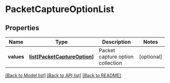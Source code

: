 # PacketCaptureOptionList

## Properties
Name | Type | Description | Notes
------------ | ------------- | ------------- | -------------
**values** | [**list[PacketCaptureOption]**](PacketCaptureOption.md) | Packet capture option collection | [optional] 

[[Back to Model list]](../README.md#documentation-for-models) [[Back to API list]](../README.md#documentation-for-api-endpoints) [[Back to README]](../README.md)

